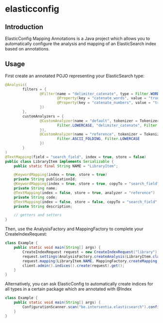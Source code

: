 # elasticconfig
## Introduction
ElasticConfig Mapping Annotations is a Java project which allows you to automatically configure the analysis and mapping of an ElasticSearch index based on annotations.

## Usage
First create an annotated POJO representing your ElasticSearch type:
```java
@Analysis(
        filters = {
                @Filter(name = "delimiter_catenate", type = Filter.WORD_DELIMITER, properties = {
                        @Property(key = "catenate_words", value = "true"),
                        @Property(key = "catenate_numbers", value = "true")
                })
        },
        customAnalyzers = {
                @CustomAnalyzer(name = "default", tokenizer = Tokenizer.WHITESPACE, filters = {
                        Filter.LOWERCASE, "delimiter_catenate", Filter.ASCII_FOLDING, Filter.PORTER_STEM
                }),
                @CustomAnalyzer(name = "reference", tokenizer = Tokenizer.WHITESPACE, filters = {
                        Filter.ASCII_FOLDING, Filter.LOWERCASE
                })
        }
)
@TextMapping(field = "search_field", index = true, store = false)
public class LibraryItem implements Serializable {
    public static final String NAME = "LibraryItem";

    @KeywordMapping(index = true, store = true)
    private String publicationId;
    @KeywordMapping(index = true, store = true, copyTo = "search_field")
    private String name;
    @TextMapping(index = false, store = true, analyzer = "reference")
    private String code;
    @TextMapping(index = false, store = false, copyTo = "search_field")
    private String description;

    // getters and setters
}
```

Then, use the AnalysisFactory and MappingFactory to complete your CreateIndexRequest:
```java
class Example {
    public static void main(String[] args) {
        CreateIndexRequest request = new CreateIndexRequest("library");
        request.settings(AnalysisFactory.createAnalysis(LibraryItem.class));
        request.mapping(LibraryItem.NAME, MappingFactory.createMapping(LibraryItem.class, true, true));
        client.admin().indices().create(request).get();
    }
}
```

Alternatively, you can ask ElasticConfig to automatically create indices for all types in a certain package which are annotated with @Index
```java
class Example {
    public static void main(String[] args) {
        ConfigurationScanner.scan("be.intersentia.elasticsearch").configure();
    }
}
```